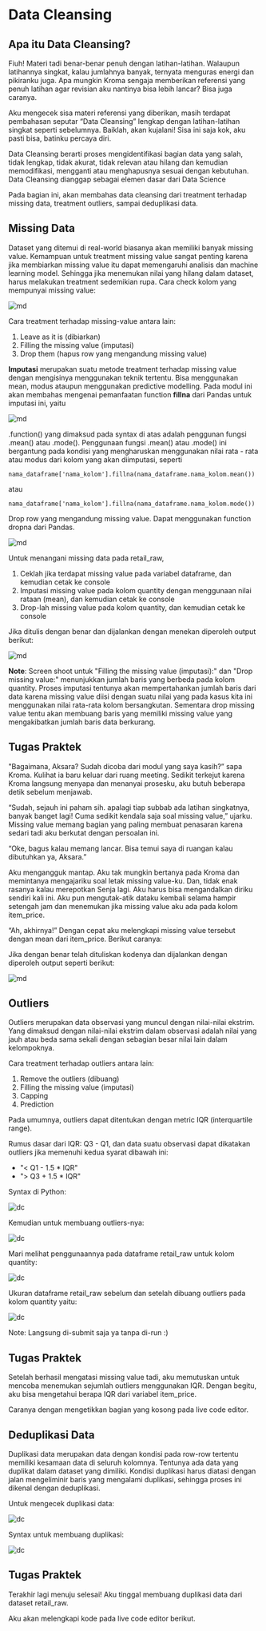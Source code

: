 # Data Cleansing

## Apa itu Data Cleansing?
Fiuh! Materi tadi benar-benar penuh dengan latihan-latihan. Walaupun latihannya singkat, kalau jumlahnya banyak, ternyata menguras energi dan pikiranku juga. Apa mungkin Kroma sengaja memberikan referensi yang penuh latihan agar revisian aku nantinya bisa lebih lancar? Bisa juga caranya.

Aku mengecek sisa materi referensi yang diberikan, masih terdapat pembahasan seputar “Data Cleansing” lengkap dengan latihan-latihan singkat seperti sebelumnya. Baiklah, akan kujalani! Sisa ini saja kok, aku pasti bisa, batinku percaya diri.

Data Cleansing berarti proses mengidentifikasi bagian data yang salah, tidak lengkap, tidak akurat, tidak relevan atau hilang dan kemudian memodifikasi, mengganti atau menghapusnya sesuai dengan kebutuhan. Data Cleansing dianggap sebagai elemen dasar dari Data Science

Pada bagian ini, akan membahas data cleansing dari treatment terhadap missing data, treatment outliers, sampai deduplikasi data.

## Missing Data
Dataset yang ditemui di real-world biasanya akan memiliki banyak missing value. Kemampuan untuk treatment missing value sangat penting karena jika membiarkan missing value itu dapat memengaruhi analisis dan machine learning model. Sehingga jika menemukan nilai yang hilang dalam dataset, harus melakukan treatment sedemikian rupa. Cara check kolom yang mempunyai missing value:

![md](../../../pict/missingdata1.png)

Cara treatment terhadap missing-value antara lain:

1. Leave as it is (dibiarkan)
2. Filling the missing value (imputasi)
3. Drop them (hapus row yang mengandung missing value)

**Imputasi** merupakan suatu metode treatment terhadap missing value dengan mengisinya menggunakan teknik tertentu. Bisa menggunakan mean, modus ataupun menggunakan predictive modelling. Pada modul ini akan membahas mengenai pemanfaatan function **fillna** dari Pandas untuk imputasi ini, yaitu

![md](../../../pict/missingdata2.png)

.function() yang dimaksud pada syntax di atas adalah penggunan fungsi .mean() atau .mode(). Penggunaan fungsi .mean() atau .mode() ini bergantung pada kondisi yang mengharuskan menggunakan nilai rata - rata atau modus dari kolom yang akan diimputasi, seperti
```
nama_dataframe['nama_kolom'].fillna(nama_dataframe.nama_kolom.mean())
```
atau
```
nama_dataframe['nama_kolom'].fillna(nama_dataframe.nama_kolom.mode())
 ```

Drop row yang mengandung missing value. Dapat menggunakan function dropna dari Pandas.

![md](../../../pict/missingdata3.png)

Untuk menangani missing data pada retail_raw, 

1. Ceklah jika terdapat missing value pada variabel dataframe, dan kemudian cetak ke console
2. Imputasi missing value pada kolom quantity dengan menggunaan nilai rataan (mean), dan kemudian cetak ke console
3. Drop-lah missing value pada kolom quantity, dan kemudian cetak ke console

Jika ditulis dengan benar dan dijalankan dengan menekan  diperoleh output berikut: 

![md](../../../pict/missingdata4.png)


**Note**: Screen shoot untuk "Filling the missing value (imputasi):" dan "Drop missing value:" menunjukkan jumlah baris yang berbeda pada kolom quantity. Proses imputasi tentunya akan mempertahankan jumlah baris dari data karena missing value diisi dengan suatu nilai yang pada kasus kita ini menggunakan nilai rata-rata kolom bersangkutan. Sementara drop missing value tentu akan membuang baris yang memiliki missing value yang mengakibatkan jumlah baris data berkurang.

## Tugas Praktek
"Bagaimana, Aksara? Sudah dicoba dari modul yang saya kasih?” sapa Kroma. Kulihat ia baru keluar dari ruang meeting. Sedikit terkejut karena Kroma langsung menyapa dan menanyai prosesku, aku butuh beberapa detik sebelum menjawab.

“Sudah, sejauh ini paham sih. apalagi tiap subbab ada latihan singkatnya, banyak banget lagi! Cuma sedikit kendala saja soal missing value,” ujarku. Missing value memang bagian yang paling membuat penasaran karena sedari tadi aku berkutat dengan persoalan ini.

“Oke, bagus kalau memang lancar. Bisa temui saya di ruangan kalau dibutuhkan ya, Aksara.”

Aku mengangguk mantap. Aku tak mungkin bertanya pada Kroma dan memintanya mengajariku soal letak missing value-ku. Dan, tidak enak rasanya kalau merepotkan Senja lagi. Aku harus bisa mengandalkan diriku sendiri kali ini. Aku pun mengutak-atik dataku kembali selama hampir setengah jam dan menemukan jika missing value aku ada pada kolom item_price.

“Ah, akhirnya!” Dengan cepat aku melengkapi missing value tersebut dengan mean dari item_price. Berikut caranya:

Jika dengan benar telah dituliskan kodenya dan dijalankan dengan  diperoleh output seperti berikut:

![md](../../../pict/tugas_missing_data1.png)

## Outliers
Outliers merupakan data observasi yang muncul dengan nilai-nilai ekstrim. Yang dimaksud dengan nilai-nilai ekstrim dalam observasi adalah nilai yang jauh atau beda sama sekali dengan sebagian besar nilai lain dalam kelompoknya.

Cara treatment terhadap outliers antara lain:

1. Remove the outliers (dibuang)
2. Filling the missing value (imputasi)
3. Capping
4. Prediction

Pada umumnya, outliers dapat ditentukan dengan metric IQR (interquartile range).

Rumus dasar dari IQR: Q3 - Q1, dan data suatu observasi dapat dikatakan outliers jika memenuhi kedua syarat dibawah ini:

* "< Q1 - 1.5 * IQR"
* "> Q3 + 1.5 * IQR"

Syntax di Python:

![dc](../../../pict/outliers1.png)


Kemudian untuk membuang outliers-nya:

![dc](../../../pict/outliers2.png)

Mari melihat penggunaannya pada dataframe retail_raw untuk kolom quantity:

![dc](../../../pict/outliers3.png)

Ukuran dataframe retail_raw sebelum dan setelah dibuang outliers pada kolom quantity yaitu:

![dc](../../../pict/outliers4.png)

Note: Langsung di-submit saja ya tanpa di-run :)

## Tugas Praktek
Setelah berhasil mengatasi missing value tadi, aku memutuskan untuk mencoba menemukan sejumlah outliers menggunakan IQR. Dengan begitu, aku bisa mengetahui berapa IQR dari variabel item_price. 

Caranya dengan mengetikkan bagian yang kosong pada live code editor. 

## Deduplikasi Data
Duplikasi data merupakan data dengan kondisi pada row-row tertentu memiliki kesamaan data di seluruh kolomnya. Tentunya ada data yang duplikat dalam dataset yang dimiliki. Kondisi duplikasi harus diatasi dengan jalan mengeliminir baris yang mengalami duplikasi, sehingga proses ini dikenal dengan deduplikasi.

Untuk mengecek duplikasi data:

![dc](../../../pict/deduplikasi_data.png)

Syntax untuk membuang duplikasi:

![dc](../../../pict/deduplikasi_data2.png)

## Tugas Praktek
Terakhir lagi menuju selesai! Aku tinggal membuang duplikasi data dari dataset retail_raw.

Aku akan melengkapi kode pada live code editor berikut. 
